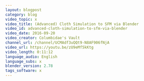 ```yaml
---
layout: blogpost
category: blog
video_topic: x
video_title: (Advanced) Cloth Simulation to SFM via Blender
video_id: advanced-cloth-simulation-to-sfm-via-blender
video_date: 2016-09-20
video_creator: Columbidae's Vault
channel_url: /channel/UCMAdf3uQQt9-N8AF906fNjA
video_url: https://youtu.be/zU9eMf5kKtg
video_length: 0:11:12
language_audio: English
language_subs: x
blender_version: 2.78
tags_software: x
---
```


